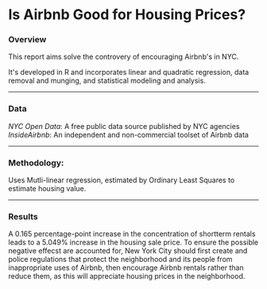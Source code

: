 # Is Airbnb Good for Housing Prices?

### Overview
This report aims solve the controvery of encouraging Airbnb's in NYC.

It's developed in R and incorporates linear and quadratic regression, data removal and munging, and statistical modeling and analysis.
___
### Data
*NYC Open Data*: A free public data source published by NYC agencies
*InsideAirbnb*: An independent and non-commercial toolset of Airbnb data
___
### Methodology:
Uses Mutli-linear regression, estimated by Ordinary Least Squares to estimate housing value.


___
### Results
A 0.165 percentage-point increase in the concentration of shortterm rentals leads to a 5.049% increase in the housing sale price. To ensure the possible negative effecst are accounted for, New York City should first create and police regulations that protect the neighborhood and its people from inappropriate uses of Airbnb, then encourage Airbnb rentals rather than reduce them, as this will appreciate housing prices in the neighborhood.
